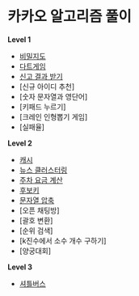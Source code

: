 # 카카오 알고리즘 풀이

**Level 1**
- [비밀지도](https://github.com/MojitoBar/Learning_History/blob/master/kakao_test/secret_map.md)
- [다트게임](https://github.com/MojitoBar/Learning_History/blob/master/kakao_test/dart_game.md)
- [신고 결과 받기](https://github.com/MojitoBar/Learning_History/blob/master/kakao_test/get_report_results.md)
- [신규 아이디 추천]
- [숫자 문자열과 영단어]
- [키패드 누르기]
- [크레인 인형뽑기 게임]
- [실패율]

**Level 2**
- [캐시](https://github.com/MojitoBar/Learning_History/blob/master/kakao_test/cache.md)
- [뉴스 클러스터링](https://github.com/MojitoBar/Learning_History/blob/master/kakao_test/news_clustering.md)
- [주차 요금 계산](https://github.com/MojitoBar/Learning_History/blob/master/kakao_test/parking_fee_calculation.md)
- [후보키](https://github.com/MojitoBar/Learning_History/blob/master/kakao_test/candidate_key.md)
- [문자열 압축](https://github.com/MojitoBar/Learning_History/blob/master/kakao_test/string_compression.md)
- [오픈 채팅방]
- [괄호 변환]
- [순위 검색]
- [k진수에서 소수 개수 구하기]
- [양궁대회]

**Level 3**
- [셔틀버스](https://github.com/MojitoBar/Learning_History/blob/master/kakao_test/shuttle_bus.md)
